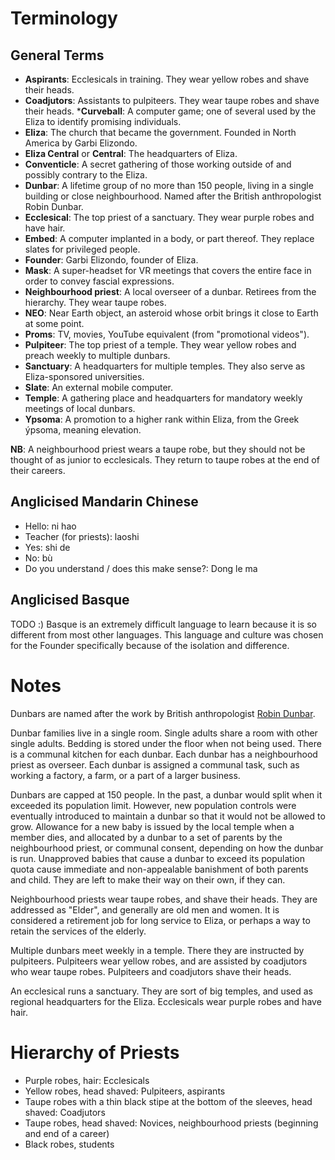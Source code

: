 # Terminology

## General Terms

* __Aspirants__: Ecclesicals in training. They wear yellow robes and shave their heads.
* __Coadjutors__: Assistants to pulpiteers. They wear taupe robes and shave their heads.
*__Curveball__: A computer game; one of several used by the Eliza to identify promising individuals.
* __Eliza__: The church that became the government. Founded in North America by Garbi Elizondo.
* __Eliza Central__ or __Central__: The headquarters of Eliza.
* __Conventicle__: A secret gathering of those working outside of and possibly contrary to the Eliza.
* __Dunbar__: A lifetime group of no more than 150 people, living in a single building or close neighbourhood. Named after the British anthropologist Robin Dunbar.
* __Ecclesical__: The top priest of a sanctuary. They wear purple robes and have hair.
* __Embed__: A computer implanted in a body, or part thereof. They replace slates for privileged people.
* __Founder__: Garbi Elizondo, founder of Eliza.
* __Mask__: A super-headset for VR meetings that covers the entire face in order to convey fascial expressions.
* __Neighbourhood priest__: A local overseer of a dunbar. Retirees from the hierarchy. They wear taupe robes.
* __NEO__: Near Earth object, an asteroid whose orbit brings it close to Earth at some point.
* __Proms__: TV, movies, YouTube equivalent (from "promotional videos").
* __Pulpiteer__: The top priest of a temple. They wear yellow robes and preach weekly to multiple dunbars.
* __Sanctuary__: A headquarters for multiple temples. They also serve as Eliza-sponsored universities.
* __Slate__: An external mobile computer.
* __Temple__: A gathering place and headquarters for mandatory weekly meetings of local dunbars.
* __Ypsoma__: A promotion to a higher rank within Eliza, from the Greek ýpsoma, meaning elevation.

__NB__: A neighbourhood priest wears a taupe robe, but they should not be thought of as junior to ecclesicals. They return to taupe robes at the end of their careers.


## Anglicised Mandarin Chinese

* Hello: ni hao
* Teacher (for priests): laoshi
* Yes: shi de
* No: bù
* Do you understand / does this make sense?: Dong le ma


## Anglicised Basque

TODO :) Basque is an extremely difficult language to learn because it is so different from most other languages. This language and culture was chosen for the Founder specifically because of the isolation and difference.


# Notes

Dunbars are named after the work by British anthropologist [Robin Dunbar](https://en.wikipedia.org/wiki/Robin_Dunbar).

Dunbar families live in a single room. Single adults share a room with other single adults. Bedding is stored under the floor when not being used. There is a communal kitchen for each dunbar. Each dunbar has a neighbourhood priest as overseer. Each dunbar is assigned a communal task, such as working a factory, a farm, or a part of a larger business.

Dunbars are capped at 150 people. In the past, a dunbar would split when it exceeded its population limit. However, new population controls were eventually introduced to maintain a dunbar so that it would not be allowed to grow. Allowance for a new baby is issued by the local temple when a member dies, and allocated by a dunbar to a set of parents by the neighbourhood priest, or communal consent, depending on how the dunbar is run. Unapproved babies that cause a dunbar to exceed its population quota cause immediate and non-appealable banishment of both parents and child. They are left to make their way on their own, if they can.

Neighbourhood priests wear taupe robes, and shave their heads. They are addressed as "Elder", and generally are old men and women. It is considered a retirement job for long service to Eliza, or perhaps a way to retain the services of the elderly.

Multiple dunbars meet weekly in a temple. There they are instructed by pulpiteers. Pulpiteers wear yellow robes, and are assisted by coadjutors who wear taupe robes. Pulpiteers and coadjutors shave their heads.

An ecclesical runs a sanctuary. They are sort of big temples, and used as regional headquarters for the Eliza. Ecclesicals wear purple robes and have hair.


# Hierarchy of Priests

* Purple robes, hair: Ecclesicals 
* Yellow robes, head shaved: Pulpiteers, aspirants
* Taupe robes with a thin black stipe at the bottom of the sleeves, head shaved: Coadjutors
* Taupe robes, head shaved: Novices, neighbourhood priests (beginning and end of a career)
* Black robes, students
